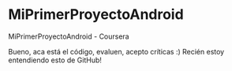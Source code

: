 # MiPrimerProyectoAndroid

MiPrimerProyectoAndroid - Coursera

Bueno, aca está el código, evaluen, acepto críticas :)
Recién estoy entendiendo esto de GitHub!
